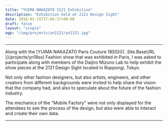 ```yaml
---
title: "YUIMA NAKAZATO 2121 Exhibition"
description: "Exhibition held at 2121 Design Sight"
date: 2018-02-15T17:04:27+09:00
draft: false
layout: "single"
ogp: "/img/projects/yn2121/yn2121.jpg"
---
```

---
Along with the [YUIMA NAKAZATO Paris Couture 18SS]({{ .Site.BaseURL }}/projects/yn18ss) Fashion show that was exhibited in Paris, I was asked to participate along with members of the Daijiro Mizuno Lab to help exhibit the show pieces at the 2121 Design Sight located in Roppongi, Tokyo. 

Not only other fashion designers, but also artists, engineers, and other creators from different backgrounds were invited to help share the vision that the company had, and also to speculate about the future of the fashion industry.

The mechanics of the "Mobile Factory" were not only displayed for the attendees to see the process of the design, but also were able to interact and create their own data.


--- 

